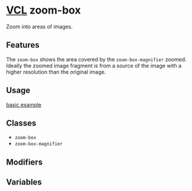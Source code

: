 # [VCL](https://vcl.github.io/vcl/) zoom-box

Zoom into areas of images.

## Features

The `zoom-box` shows the area covered by the `zoom-box-magnifier`
zoomed. Ideally the zoomed image fragment is from a source of the image with a
higher resolution than the original image.

## Usage

[basic example](/demo/example.html)

## Classes

- `zoom-box`
- `zoom-box-magnifier`

## Modifiers

## Variables
